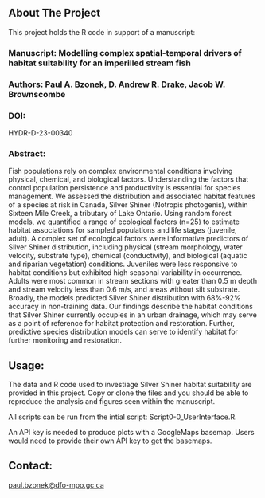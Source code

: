 <!-- ABOUT THE PROJECT -->
## About The Project
This project holds the R code in support of a manuscript:

### Manuscript: Modelling complex spatial-temporal drivers of habitat suitability for an imperilled stream fish
### Authors: Paul A. Bzonek, D. Andrew R. Drake, Jacob W. Brownscombe
### DOI: 
HYDR-D-23-00340
### Abstract: 
Fish populations rely on complex environmental conditions involving physical, chemical, and biological factors. Understanding the factors that control population persistence and productivity is essential for species management. We assessed the distribution and associated habitat features of a species at risk in Canada, Silver Shiner (Notropis photogenis), within Sixteen Mile Creek, a tributary of Lake Ontario. Using random forest models, we quantified a range of ecological factors (n=25) to estimate habitat associations for sampled populations and life stages (juvenile, adult). A complex set of ecological factors were informative predictors of Silver Shiner distribution, including physical (stream morphology, water velocity, substrate type), chemical (conductivity), and biological (aquatic and riparian vegetation) conditions. Juveniles were less responsive to habitat conditions but exhibited high seasonal variability in occurrence. Adults were most common in stream sections with greater than 0.5 m depth and stream velocity less than 0.6 m/s, and areas without silt substrate. Broadly, the models predicted Silver Shiner distribution with 68%-92% accuracy in non-training data. Our findings describe the habitat conditions that Silver Shiner currently occupies in an urban drainage, which may serve as a point of reference for habitat protection and restoration. Further, predictive species distribution models can serve to identify habitat for further monitoring and restoration.

## Usage:
The data and R code used to investiage Silver Shiner habitat suitability are provided in this project. Copy or clone the files and you should be able to reproduce the analysis and figures seen within the manuscript.

All scripts can be run from the intial script: Script0-0_UserInterface.R.

An API key is needed to produce plots with a GoogleMaps basemap. Users would need to provide their own API key to get the basemaps.

## Contact:
paul.bzonek@dfo-mpo.gc.ca
